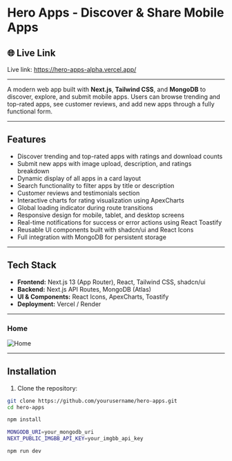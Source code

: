 # Hero Apps - Discover & Share Mobile Apps

## 🌐 Live Link
Live link: https://hero-apps-alpha.vercel.app/  

---
A modern web app built with **Next.js**, **Tailwind CSS**, and **MongoDB** to discover, explore, and submit mobile apps. Users can browse trending and top-rated apps, see customer reviews, and add new apps through a fully functional form.

---

## Features

- Discover trending and top-rated apps with ratings and download counts  
- Submit new apps with image upload, description, and ratings breakdown  
- Dynamic display of all apps in a card layout  
- Search functionality to filter apps by title or description  
- Customer reviews and testimonials section  
- Interactive charts for rating visualization using ApexCharts  
- Global loading indicator during route transitions  
- Responsive design for mobile, tablet, and desktop screens  
- Real-time notifications for success or error actions using React Toastify  
- Reusable UI components built with shadcn/ui and React Icons  
- Full integration with MongoDB for persistent storage  


---

## Tech Stack

- **Frontend:** Next.js 13 (App Router), React, Tailwind CSS, shadcn/ui  
- **Backend:** Next.js API Routes, MongoDB (Atlas)  
- **UI & Components:** React Icons, ApexCharts, Toastify  
- **Deployment:** Vercel / Render  

---

### Home
![Home]([https://i.imgur.com/AiQy3Fv.png](https://i.ibb.co.com/bgLthMTZ/Screenshot-2025-10-16-235341.png))


---

## Installation

1. Clone the repository:

```bash
git clone https://github.com/yourusername/hero-apps.git
cd hero-apps

npm install

MONGODB_URI=your_mongodb_uri
NEXT_PUBLIC_IMGBB_API_KEY=your_imgbb_api_key

npm run dev

